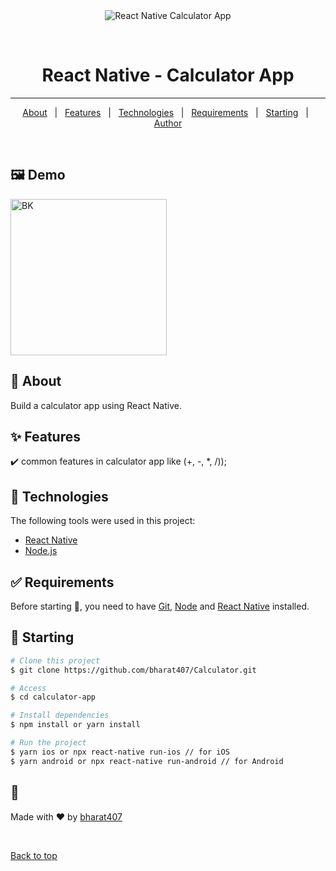 <div align="center" id="top"> 
  <img src="./.github/app.gif" alt="React Native Calculator App" />

&#xa0;

</div>

# <h1 align="center">React Native - Calculator App</h1>
----------------------------------------------------------------------------------

<!-- Status -->

<!-- <h4 align="center">
	🚧  Calculator App 🚀 Under construction...  🚧
</h4>

<hr> -->

<p align="center">
  <a href="#dart-about">About</a> &#xa0; | &#xa0; 
  <a href="#sparkles-features">Features</a> &#xa0; | &#xa0;
  <a href="#rocket-technologies">Technologies</a> &#xa0; | &#xa0;
  <a href="#white_check_mark-requirements">Requirements</a> &#xa0; | &#xa0;
  <a href="#checkered_flag-starting">Starting</a> &#xa0; | &#xa0;
  <a href="https://github.com/bharat407" target="_blank">Author</a>
</p>

<br>


## :framed_picture: Demo
<a>
<img alt="BK" width="250px" src="https://user-images.githubusercontent.com/85440714/218298140-27d062a3-d967-4867-9930-6bdb5538c584.jpg" />
</a>

## :dart: About

Build a calculator app using React Native.

## :sparkles: Features

:heavy_check_mark: common features in calculator app like (+, -, \*, /));

## :rocket: Technologies

The following tools were used in this project:

- [React Native](https://reactnative.dev/)
- [Node.js](https://nodejs.org/)

## :white_check_mark: Requirements

Before starting :checkered_flag:, you need to have [Git](https://git-scm.com), [Node](https://nodejs.org/en/) and [React Native](https://reactnative.dev/) installed.

## :checkered_flag: Starting

```bash
# Clone this project
$ git clone https://github.com/bharat407/Calculator.git

# Access
$ cd calculator-app

# Install dependencies
$ npm install or yarn install

# Run the project
$ yarn ios or npx react-native run-ios // for iOS
$ yarn android or npx react-native run-android // for Android


```

## :memo: 

Made with :heart: by <a href="https://github.com/bharat407" target="_blank">bharat407</a>

&#xa0;

<a href="#top">Back to top</a>
